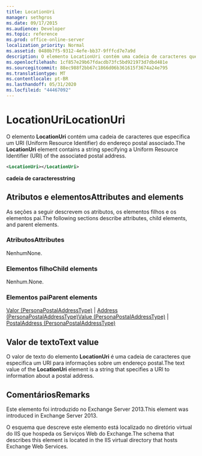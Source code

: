 ```yaml
---
title: LocationUri
manager: sethgros
ms.date: 09/17/2015
ms.audience: Developer
ms.topic: reference
ms.prod: office-online-server
localization_priority: Normal
ms.assetid: 0480b7f5-9312-4efe-bb37-9fffcd7e7a9d
description: O elemento LocationUri contém uma cadeia de caracteres que especifica um URI (Uniform Resource Identifier) do endereço postal associado.
ms.openlocfilehash: 1cf857e29b67fdacdb73fc5bd921973d7dbd481e
ms.sourcegitcommit: 88ec988f2bb67c1866d06b361615f3674a24e795
ms.translationtype: MT
ms.contentlocale: pt-BR
ms.lasthandoff: 05/31/2020
ms.locfileid: "44467092"
---
```

# <a name="locationuri"></a><span data-ttu-id="23ef5-103">LocationUri</span><span class="sxs-lookup"><span data-stu-id="23ef5-103">LocationUri</span></span>

<span data-ttu-id="23ef5-104">O elemento **LocationUri** contém uma cadeia de caracteres que especifica um URI (Uniform Resource Identifier) do endereço postal associado.</span><span class="sxs-lookup"><span data-stu-id="23ef5-104">The **LocationUri** element contains a string specifying a Uniform Resource Identifier (URI) of the associated postal address.</span></span> 
  
```XML
<LocationUri></LocationUri>
```

 <span data-ttu-id="23ef5-105">**cadeia de caracteres**</span><span class="sxs-lookup"><span data-stu-id="23ef5-105">**string**</span></span>
## <a name="attributes-and-elements"></a><span data-ttu-id="23ef5-106">Atributos e elementos</span><span class="sxs-lookup"><span data-stu-id="23ef5-106">Attributes and elements</span></span>

<span data-ttu-id="23ef5-107">As seções a seguir descrevem os atributos, os elementos filhos e os elementos pai.</span><span class="sxs-lookup"><span data-stu-id="23ef5-107">The following sections describe attributes, child elements, and parent elements.</span></span>
  
### <a name="attributes"></a><span data-ttu-id="23ef5-108">Atributos</span><span class="sxs-lookup"><span data-stu-id="23ef5-108">Attributes</span></span>

<span data-ttu-id="23ef5-109">Nenhum</span><span class="sxs-lookup"><span data-stu-id="23ef5-109">None.</span></span>
  
### <a name="child-elements"></a><span data-ttu-id="23ef5-110">Elementos filho</span><span class="sxs-lookup"><span data-stu-id="23ef5-110">Child elements</span></span>

<span data-ttu-id="23ef5-111">Nenhum.</span><span class="sxs-lookup"><span data-stu-id="23ef5-111">None.</span></span>
  
### <a name="parent-elements"></a><span data-ttu-id="23ef5-112">Elementos pai</span><span class="sxs-lookup"><span data-stu-id="23ef5-112">Parent elements</span></span>

<span data-ttu-id="23ef5-113">[Valor (PersonaPostalAddressType)](value-personapostaladdresstype.md)  |  [Address (PersonaPostalAddressType)](postaladdress-personapostaladdresstype.md)</span><span class="sxs-lookup"><span data-stu-id="23ef5-113">[Value (PersonaPostalAddressType)](value-personapostaladdresstype.md) | [PostalAddress (PersonaPostalAddressType)](postaladdress-personapostaladdresstype.md)</span></span>
  
## <a name="text-value"></a><span data-ttu-id="23ef5-114">Valor de texto</span><span class="sxs-lookup"><span data-stu-id="23ef5-114">Text value</span></span>

<span data-ttu-id="23ef5-115">O valor de texto do elemento **LocationUri** é uma cadeia de caracteres que especifica um URI para informações sobre um endereço postal.</span><span class="sxs-lookup"><span data-stu-id="23ef5-115">The text value of the **LocationUri** element is a string that specifies a URI to information about a postal address.</span></span> 
  
## <a name="remarks"></a><span data-ttu-id="23ef5-116">Comentários</span><span class="sxs-lookup"><span data-stu-id="23ef5-116">Remarks</span></span>

<span data-ttu-id="23ef5-117">Este elemento foi introduzido no Exchange Server 2013.</span><span class="sxs-lookup"><span data-stu-id="23ef5-117">This element was introduced in Exchange Server 2013.</span></span>
  
<span data-ttu-id="23ef5-118">O esquema que descreve este elemento está localizado no diretório virtual do IIS que hospeda os Serviços Web do Exchange.</span><span class="sxs-lookup"><span data-stu-id="23ef5-118">The schema that describes this element is located in the IIS virtual directory that hosts Exchange Web Services.</span></span>
  

